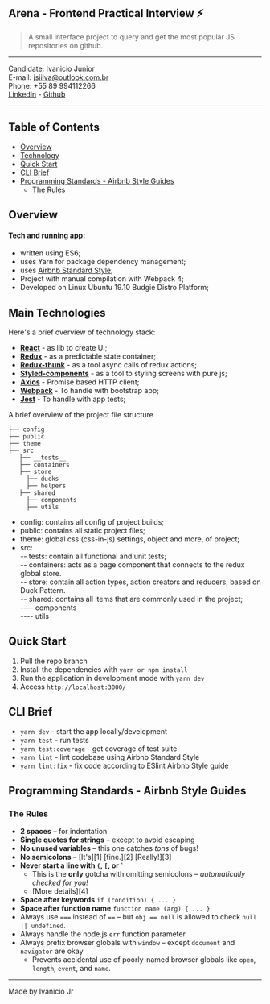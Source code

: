 
## Arena - Frontend Practical Interview  :zap:
> A small interface project to query and get the most popular JS repositories on github.
--------------------

Candidate: Ivanicio Junior   
E-mail: jsiilva@outlook.com.br   
Phone: +55 89 994112266  
[Linkedin](https://www.linkedin.com/in/jsilva49/) - [Github](https://github.com/jsiilva1/)

--------------------
  
## Table of Contents
- [Overview](#overview)
- [Technology](#main-technologies)
- [Quick Start](#quick-start)
- [CLI Brief](#cli-brief)
- [Programming Standards - Airbnb Style Guides](#programming-standards---airbnb-style-guides)
  - [The Rules](#the-rules)
  
## Overview
#### Tech and running app:
- written using ES6;
- uses Yarn for package dependency management;
- uses [Airbnb Standard Style](https://github.com/airbnb/javascript);
- Project with manual compilation with Webpack 4;
- Developed on Linux Ubuntu 19.10 Budgie Distro Platform;
## Main Technologies
Here's a brief overview of technology stack:
-  **[React](https://reactjs.org/)** - as lib to create UI;
-  **[Redux](https://www.npmjs.com/package/redux)** - as a predictable state container;
-  **[Redux-thunk](https://www.npmjs.com/package/redux-thunk)** - as a tool async calls of redux actions;
-  **[Styled-components](https://www.npmjs.com/package/styled-components)** - as a tool to styling screens with pure js;
 - **[Axios](https://www.npmjs.com/package/axios)** - Promise based HTTP client;
 - **[Webpack](https://https://webpack.js.org/)** - To handle with bootstrap app;
 - **[Jest](https://https://webpack.js.org/)** - To handle with app tests;
 
A brief overview of the project file structure
```
├── config
├── public
├── theme
├── src
   ├── __tests__ 
   ├── containers
   ├── store 
	 ├── ducks
	 ├── helpers
   ├── shared 
     ├── components
     ├── utils
```
- config: contains all config of project builds;        
- public: contains all static project files;       
- theme: global css (css-in-js) settings, object and more, of project;            
- src:        
-- tests: contain all functional and unit tests;     
-- containers: acts as a page component that connects to the redux global store.         
-- store: contain all action types, action creators and reducers, based on Duck Pattern.        
-- shared: contains all items that are commonly used in the project;       
	 ---- components      
	 ---- utils

## Quick Start
1. Pull the repo branch
2. Install the dependencies with `yarn or npm install`
3. Run the application in development mode with `yarn dev`
4. Access `http://localhost:3000/`

## CLI Brief
- `yarn dev` - start the app locally/development 
- `yarn test` - run tests
- `yarn test:coverage` - get coverage of test suite
- `yarn lint` - lint codebase using Airbnb Standard Style
- `yarn lint:fix` - fix code according to ESlint Airbnb Style guide

## Programming Standards - Airbnb Style Guides
### The Rules

- **2 spaces** – for indentation
- **Single quotes for strings** – except to avoid escaping
- **No unused variables** – this one catches *tons* of bugs!
- **No semicolons** – [It's][1] [fine.][2] [Really!][3]
- **Never start a line with `(`, `[`, or `` ` ``**
  - This is the **only** gotcha with omitting semicolons – *automatically checked for you!*
  - [More details][4]
- **Space after keywords** `if (condition) { ... }`
- **Space after function name** `function name (arg) { ... }`
- Always use `===` instead of `==` – but `obj == null` is allowed to check `null || undefined`.
- Always handle the node.js `err` function parameter
- Always prefix browser globals with `window` – except `document` and `navigator` are okay
  - Prevents accidental use of poorly-named browser globals like `open`, `length`,
    `event`, and `name`.

---

Made by Ivanicio Jr 
